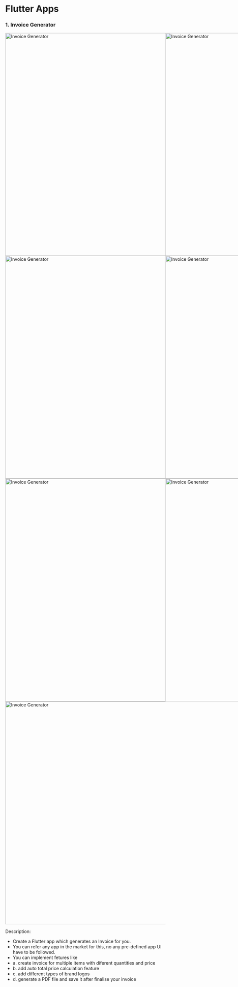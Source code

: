 # Flutter Apps

### 1. Invoice Generator

<div style="display: flex;">
  <img src="https://user-images.githubusercontent.com/29592628/206408709-49643964-2f4e-4d36-bd84-75340f92e4bf.png" height="700" alt="Invoice Generator">
  <img src="https://user-images.githubusercontent.com/29592628/206408807-cf8724c3-0d59-4a62-be8f-6e1e64b22a85.png" height="700" alt="Invoice Generator">
  <img src="https://user-images.githubusercontent.com/29592628/206408815-649122fb-2102-47a2-9169-0c2bd19fa690.png" height="700" alt="Invoice Generator">
</div>
  
<div style="display: flex;">
  <img src="https://user-images.githubusercontent.com/29592628/206408822-93366290-c608-4707-9d23-133fa4841d06.png" height="700" alt="Invoice Generator">
  <img src="https://user-images.githubusercontent.com/29592628/206408826-c275005d-8e54-48c8-a399-38ea43a15e56.png" height="700" alt="Invoice Generator">
  <img src="https://user-images.githubusercontent.com/29592628/206408830-81894ffe-baff-47a4-bc13-d2943ad6a81f.png" height="700" alt="Invoice Generator">
</div>

<div style="display: flex;">
  <img src="https://user-images.githubusercontent.com/29592628/206408834-04602587-242a-4b87-9ff0-04eb4f6c9f34.png" height="700" alt="Invoice Generator">
  <img src="https://user-images.githubusercontent.com/29592628/206408842-c7aaaaa3-0771-48a2-93d2-48aba0c82a46.png" height="700" alt="Invoice Generator">
  <img src="https://user-images.githubusercontent.com/29592628/206408846-20c7e7d2-4dd5-4bc6-b165-313549911f89.png" height="700" alt="Invoice Generator">
</div>

<img src="https://user-images.githubusercontent.com/29592628/206408848-c8f2252b-0b04-4cc0-93d2-43865afd70e2.png" height="700" alt="Invoice Generator">

Description:
- Create a Flutter app which generates an Invoice for you. 
- You can refer any app in the market for this, no any pre-defined app UI have to be followed. 
- You can implement fetures like 
- a. create invoice for multiple items with diferent quantities and price
- b. add auto total price calculation feature
- c. add different types of brand logos
- d. generate a PDF file and save it after finalise your invoice
